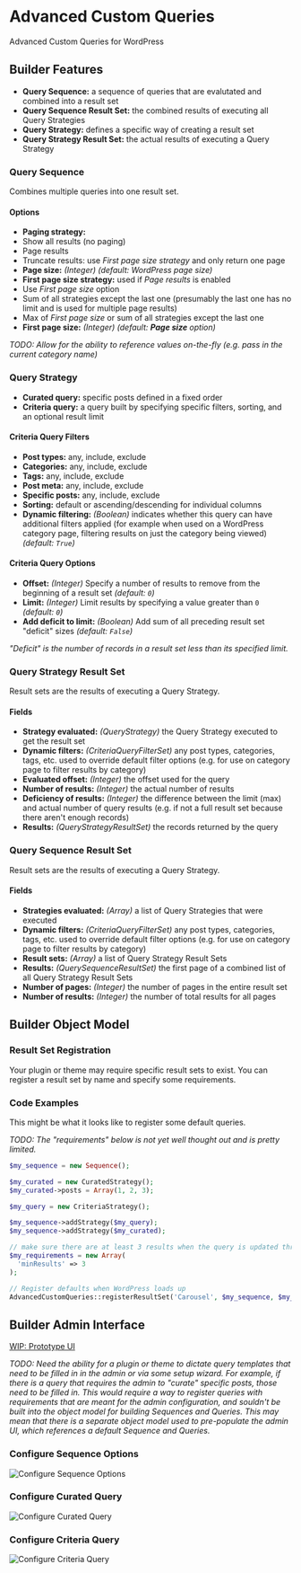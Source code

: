 # Advanced Custom Queries

Advanced Custom Queries for WordPress

## Builder Features

* **Query Sequence:** a sequence of queries that are evalutated and combined into a result set
* **Query Sequence Result Set:** the combined results of executing all Query Strategies
* **Query Strategy:** defines a specific way of creating a result set
* **Query Strategy Result Set:** the actual results of executing a Query Strategy

### Query Sequence

Combines multiple queries into one result set.

#### Options

* **Paging strategy:**
 * Show all results (no paging)
 * Page results
 * Truncate results: use _First page size strategy_ and only return one page
* **Page size:** _(Integer)_ _(default: WordPress page size)_
* **First page size strategy:** used if _Page results_ is enabled
 * Use _First page size_ option
 * Sum of all strategies except the last one (presumably the last one has no limit and is used for multiple page results)
 * Max of _First page size_ or sum of all strategies except the last one
* **First page size:** _(Integer)_ _(default: **Page size** option)_

_TODO: Allow for the ability to reference values on-the-fly (e.g. pass in the current category name)_

### Query Strategy

* **Curated query:** specific posts defined in a fixed order
* **Criteria query:** a query built by specifying specific filters, sorting, and an optional result limit

#### Criteria Query Filters

* **Post types:** any, include, exclude
* **Categories:** any, include, exclude
* **Tags:** any, include, exclude
* **Post meta:** any, include, exclude
* **Specific posts:** any, include, exclude
* **Sorting:** default or ascending/descending for individual columns
* **Dynamic filtering:** _(Boolean)_ indicates whether this query can have additional filters applied (for example when used on a WordPress category page, filtering results on just the category being viewed) _(default: `True`)_

#### Criteria Query Options

* **Offset:** _(Integer)_ Specify a number of results to remove from the beginning of a result set _(default: `0`)_
* **Limit:** _(Integer)_ Limit results by specifying a value greater than `0` _(default: `0`)_
* **Add deficit to limit:** _(Boolean)_ Add sum of all preceding result set "deficit" sizes _(default: `False`)_

_"Deficit" is the number of records in a result set less than its specified limit._

### Query Strategy Result Set

Result sets are the results of executing a Query Strategy.

#### Fields

* **Strategy evaluated:** _(QueryStrategy)_ the Query Strategy executed to get the result set
* **Dynamic filters:** _(CriteriaQueryFilterSet)_ any post types, categories, tags, etc. used to override default filter options (e.g. for use on category page to filter results by category)
* **Evaluated offset:** _(Integer)_ the offset used for the query
* **Number of results:** _(Integer)_ the actual number of results
* **Deficiency of results:** _(Integer)_ the difference between the limit (max) and actual number of query results (e.g. if not a full result set because there aren't enough records)
* **Results:** _(QueryStrategyResultSet)_ the records returned by the query

### Query Sequence Result Set

Result sets are the results of executing a Query Strategy.

#### Fields

* **Strategies evaluated:** _(Array<QueryStrategy>)_ a list of Query Strategies that were executed
* **Dynamic filters:** _(CriteriaQueryFilterSet)_ any post types, categories, tags, etc. used to override default filter options (e.g. for use on category page to filter results by category)
* **Result sets:** _(Array<QueryStrategyResultSet>)_ a list of Query Strategy Result Sets
* **Results:** _(QuerySequenceResultSet)_ the first page of a combined list of all Query Strategy Result Sets
* **Number of pages:** _(Integer)_ the number of pages in the entire result set
* **Number of results:** _(Integer)_ the number of total results for all pages

## Builder Object Model

### Result Set Registration

Your plugin or theme may require specific result sets to exist. You can register a result set by name and specify some requirements.

### Code Examples

This might be what it looks like to register some default queries.

_TODO: The "requirements" below is not yet well thought out and is pretty limited._

```php
$my_sequence = new Sequence();

$my_curated = new CuratedStrategy();
$my_curated->posts = Array(1, 2, 3);

$my_query = new CriteriaStrategy();

$my_sequence->addStrategy($my_query);
$my_sequence->addStrategy($my_curated);

// make sure there are at least 3 results when the query is updated through the admin
$my_requirements = new Array(
  'minResults' => 3
);

// Register defaults when WordPress loads up
AdvancedCustomQueries::registerResultSet('Carousel', $my_sequence, $my_requirements);
```

## Builder Admin Interface

[WIP: Prototype UI](./ui/prototype.html)

_TODO: Need the ability for a plugin or theme to dictate query templates that need to be filled in in the admin or via some setup wizard. For example, if there is a query that requires the admin to "curate" specific posts, those need to be filled in. This would require a way to register queries with requirements that are meant for the admin configuration, and souldn't be built into the object model for building Sequences and Queries. This may mean that there is a separate object model used to pre-populate the admin UI, which references a default Sequence and Queries._

### Configure Sequence Options

![Configure Sequence Options](./images/screenshot-new-result-set.png)

### Configure Curated Query

![Configure Curated Query](./images/screenshot-new-result-set-curated-query.png)

### Configure Criteria Query

![Configure Criteria Query](./images/screenshot-new-result-set-criteria-query.png)



